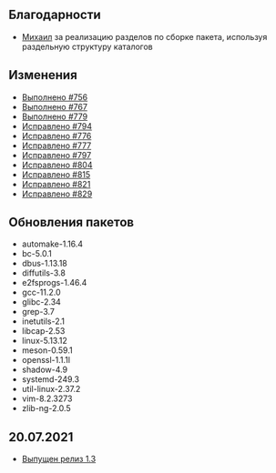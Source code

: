 <!-- ## Обновления пакетов
## Изменения
## Благодарности -->

## Благодарности

- [Михаил](https://github.com/Linuxoid85) за реализацию разделов по сборке пакета, используя раздельную структуру каталогов

## Изменения

- [Выполнено #756](https://github.com/Linux4Yourself/book/issues/756)
- [Выполнено #767](https://github.com/Linux4Yourself/book/issues/767)
- [Выполнено #779](https://github.com/Linux4Yourself/book/issues/779)
- [Исправлено #794](https://github.com/Linux4Yourself/book/issues/794)
- [Исправлено #776](https://github.com/Linux4Yourself/book/issues/776)
- [Исправлено #777](https://github.com/Linux4Yourself/book/issues/777)
- [Исправлено #797](https://github.com/Linux4Yourself/book/issues/797)
- [Исправлено #804](https://github.com/Linux4Yourself/book/issues/804)
- [Исправлено #815](https://github.com/Linux4Yourself/book/issues/815)
- [Исправлено #821](https://github.com/Linux4Yourself/book/issues/821)
- [Исправлено #829](https://github.com/Linux4Yourself/book/issues/829)

## Обновления пакетов

- automake-1.16.4
- bc-5.0.1
- dbus-1.13.18
- diffutils-3.8
- e2fsprogs-1.46.4
- gcc-11.2.0
- glibc-2.34
- grep-3.7
- inetutils-2.1
- libcap-2.53
- linux-5.13.12
- meson-0.59.1
- openssl-1.1.1l
- shadow-4.9
- systemd-249.3
- util-linux-2.37.2
- vim-8.2.3273
- zlib-ng-2.0.5

## 20.07.2021

- [Выпущен релиз 1.3](https://lx4u.ru/rel/1.3/#/)
